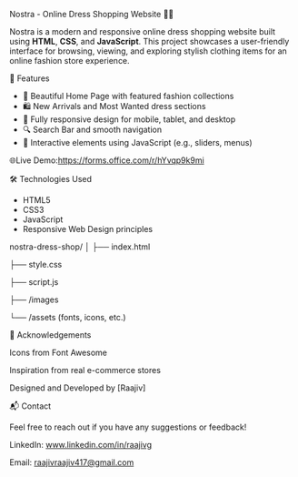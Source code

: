 Nostra - Online Dress Shopping Website 👗🛒

Nostra is a modern and responsive online dress shopping website built using **HTML**, **CSS**, and **JavaScript**. This project showcases a user-friendly interface for browsing, viewing, and exploring stylish clothing items for an online fashion store experience.

🌟 Features

- 🧥 Beautiful Home Page with featured fashion collections
- 🛍️ New Arrivals and Most Wanted dress sections
- 📱 Fully responsive design for mobile, tablet, and desktop
- 🔍 Search Bar and smooth navigation
- 🧭 Interactive elements using JavaScript (e.g., sliders, menus)

🌐Live Demo:https://forms.office.com/r/hYvqp9k9mi

🛠️ Technologies Used

- HTML5
- CSS3
- JavaScript
- Responsive Web Design principles

nostra-dress-shop/
│
├── index.html

├── style.css

├── script.js

├── /images

└── /assets (fonts, icons, etc.)

🙌 Acknowledgements

Icons from Font Awesome

Inspiration from real e-commerce stores

Designed and Developed by [Raajiv]

📬 Contact

Feel free to reach out if you have any suggestions or feedback!

LinkedIn: www.linkedin.com/in/raajivg

Email: raajivraajiv417@gmail.com




